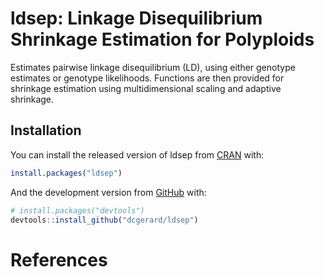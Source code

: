 
<!-- README.md is generated from README.Rmd. Please edit that file -->

# ldsep: Linkage Disequilibrium Shrinkage Estimation for Polyploids

<!-- badges: start -->

<!-- badges: end -->

Estimates pairwise linkage disequilibrium (LD), using either genotype
estimates or genotype likelihoods. Functions are then provided for
shrinkage estimation using multidimensional scaling and adaptive
shrinkage.

## Installation

You can install the released version of ldsep from
[CRAN](https://CRAN.R-project.org) with:

``` r
install.packages("ldsep")
```

And the development version from [GitHub](https://github.com/) with:

``` r
# install.packages("devtools")
devtools::install_github("dcgerard/ldsep")
```

# References
